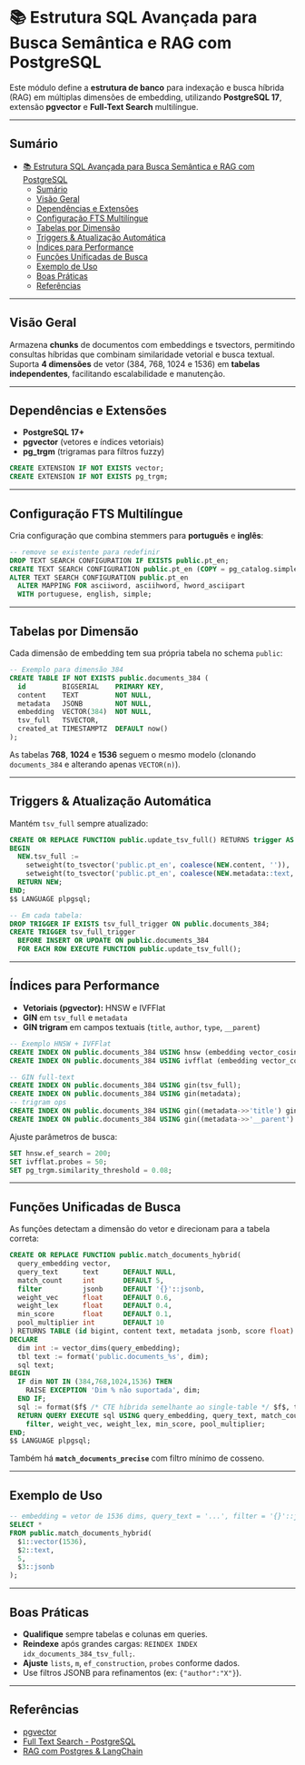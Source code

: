 # 📚 Estrutura SQL Avançada para Busca Semântica e RAG com PostgreSQL

Este módulo define a **estrutura de banco** para indexação e busca híbrida (RAG) em múltiplas dimensões de embedding, utilizando **PostgreSQL 17**, extensão **pgvector** e **Full-Text Search** multilíngue.

---

## Sumário

- [📚 Estrutura SQL Avançada para Busca Semântica e RAG com PostgreSQL](#-estrutura-sql-avançada-para-busca-semântica-e-rag-com-postgresql)
  - [Sumário](#sumário)
  - [Visão Geral](#visão-geral)
  - [Dependências e Extensões](#dependências-e-extensões)
  - [Configuração FTS Multilíngue](#configuração-fts-multilíngue)
  - [Tabelas por Dimensão](#tabelas-por-dimensão)
  - [Triggers \& Atualização Automática](#triggers--atualização-automática)
  - [Índices para Performance](#índices-para-performance)
  - [Funções Unificadas de Busca](#funções-unificadas-de-busca)
  - [Exemplo de Uso](#exemplo-de-uso)
  - [Boas Práticas](#boas-práticas)
  - [Referências](#referências)

---

## Visão Geral

Armazena **chunks** de documentos com embeddings e tsvectors, permitindo consultas híbridas que combinam similaridade vetorial e busca textual. Suporta **4 dimensões** de vetor (384, 768, 1024 e 1536) em **tabelas independentes**, facilitando escalabilidade e manutenção.

---

## Dependências e Extensões

- **PostgreSQL 17+**
- **pgvector** (vetores e índices vetoriais)
- **pg_trgm** (trigramas para filtros fuzzy)

```sql
CREATE EXTENSION IF NOT EXISTS vector;
CREATE EXTENSION IF NOT EXISTS pg_trgm;
```

---

## Configuração FTS Multilíngue

Cria configuração que combina stemmers para **português** e **inglês**:

```sql
-- remove se existente para redefinir
DROP TEXT SEARCH CONFIGURATION IF EXISTS public.pt_en;
CREATE TEXT SEARCH CONFIGURATION public.pt_en (COPY = pg_catalog.simple);
ALTER TEXT SEARCH CONFIGURATION public.pt_en
  ALTER MAPPING FOR asciiword, asciihword, hword_asciipart
  WITH portuguese, english, simple;
```

---

## Tabelas por Dimensão

Cada dimensão de embedding tem sua própria tabela no schema `public`:

```sql
-- Exemplo para dimensão 384
CREATE TABLE IF NOT EXISTS public.documents_384 (
  id         BIGSERIAL    PRIMARY KEY,
  content    TEXT         NOT NULL,
  metadata   JSONB        NOT NULL,
  embedding  VECTOR(384)  NOT NULL,
  tsv_full   TSVECTOR,
  created_at TIMESTAMPTZ  DEFAULT now()
);
```

As tabelas **768**, **1024** e **1536** seguem o mesmo modelo (clonando `documents_384` e alterando apenas `VECTOR(n)`).

---

## Triggers & Atualização Automática

Mantém `tsv_full` sempre atualizado:

```sql
CREATE OR REPLACE FUNCTION public.update_tsv_full() RETURNS trigger AS $$
BEGIN
  NEW.tsv_full :=
    setweight(to_tsvector('public.pt_en', coalesce(NEW.content, '')), 'A') ||
    setweight(to_tsvector('public.pt_en', coalesce(NEW.metadata::text, '')), 'B');
  RETURN NEW;
END;
$$ LANGUAGE plpgsql;

-- Em cada tabela:
DROP TRIGGER IF EXISTS tsv_full_trigger ON public.documents_384;
CREATE TRIGGER tsv_full_trigger
  BEFORE INSERT OR UPDATE ON public.documents_384
  FOR EACH ROW EXECUTE FUNCTION public.update_tsv_full();
```

---

## Índices para Performance

- **Vetoriais (pgvector):** HNSW e IVFFlat
- **GIN** em `tsv_full` e `metadata`
- **GIN trigram** em campos textuais (`title`, `author`, `type`, `__parent`)

```sql
-- Exemplo HNSW + IVFFlat
CREATE INDEX ON public.documents_384 USING hnsw (embedding vector_cosine_ops) WITH (m=16, ef_construction=200);
CREATE INDEX ON public.documents_384 USING ivfflat (embedding vector_cosine_ops) WITH (lists=400);

-- GIN full-text
CREATE INDEX ON public.documents_384 USING gin(tsv_full);
CREATE INDEX ON public.documents_384 USING gin(metadata);
-- trigram ops
CREATE INDEX ON public.documents_384 USING gin((metadata->>'title') gin_trgm_ops);
CREATE INDEX ON public.documents_384 USING gin((metadata->>'__parent') gin_trgm_ops);
```

Ajuste parâmetros de busca:
```sql
SET hnsw.ef_search = 200;
SET ivfflat.probes = 50;
SET pg_trgm.similarity_threshold = 0.08;
```

---

## Funções Unificadas de Busca

As funções detectam a dimensão do vetor e direcionam para a tabela correta:

```sql
CREATE OR REPLACE FUNCTION public.match_documents_hybrid(
  query_embedding vector,
  query_text      text      DEFAULT NULL,
  match_count     int       DEFAULT 5,
  filter          jsonb     DEFAULT '{}'::jsonb,
  weight_vec      float     DEFAULT 0.6,
  weight_lex      float     DEFAULT 0.4,
  min_score       float     DEFAULT 0.1,
  pool_multiplier int       DEFAULT 10
) RETURNS TABLE (id bigint, content text, metadata jsonb, score float) AS $$
DECLARE
  dim int := vector_dims(query_embedding);
  tbl text := format('public.documents_%s', dim);
  sql text;
BEGIN
  IF dim NOT IN (384,768,1024,1536) THEN
    RAISE EXCEPTION 'Dim % não suportada', dim;
  END IF;
  sql := format($f$ /* CTE híbrida semelhante ao single-table */ $f$, tbl);
  RETURN QUERY EXECUTE sql USING query_embedding, query_text, match_count,
    filter, weight_vec, weight_lex, min_score, pool_multiplier;
END;
$$ LANGUAGE plpgsql;
```

Também há **`match_documents_precise`** com filtro mínimo de cosseno.

---

## Exemplo de Uso

```sql
-- embedding = vetor de 1536 dims, query_text = '...', filter = '{}'::jsonb
SELECT *
FROM public.match_documents_hybrid(
  $1::vector(1536),
  $2::text,
  5,
  $3::jsonb
);
```

---

## Boas Práticas

- **Qualifique** sempre tabelas e colunas em queries.
- **Reindexe** após grandes cargas: `REINDEX INDEX idx_documents_384_tsv_full;`.
- **Ajuste** `lists`, `m`, `ef_construction`, `probes` conforme dados.
- Use filtros JSONB para refinamentos (ex: `{"author":"X"}`).

---

## Referências

- [pgvector](https://github.com/pgvector/pgvector)
- [Full Text Search - PostgreSQL](https://www.postgresql.org/docs/current/textsearch.html)
- [RAG com Postgres & LangChain](https://python.langchain.com/docs/integrations/vectorstores/pgvector)